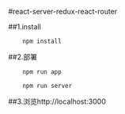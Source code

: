 #react-server-redux-react-router

##1.install
```
	npm install 
```

##2.部署
```
	npm run app
```
```
	npm run server
```
##3.浏览http://localhost:3000
